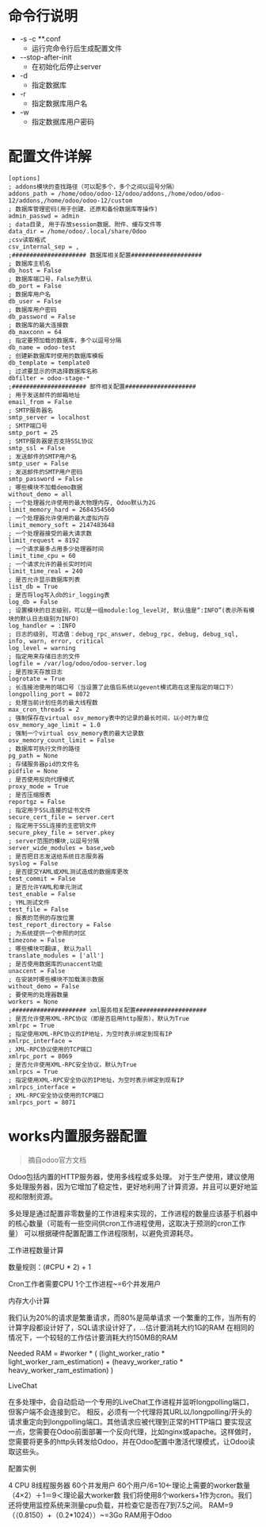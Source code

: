 # 命令行说明
+ -s -c **.conf
    - 运行完命令行后生成配置文件
+ --stop-after-init
    - 在初始化后停止server
+ -d
    - 指定数据库
+ -r
    - 指定数据库用户名
+ -w
    - 指定数据库用户密码

# 配置文件详解
```text
[options]
; addons模块的查找路径（可以配多个，多个之间以逗号分隔）
addons_path = /home/odoo/odoo-12/odoo/addons,/home/odoo/odoo-12/addons,/home/odoo/odoo-12/custom
; 数据库管理密码(用于创建、还原和备份数据库等操作)
admin_passwd = admin
; data目录, 用于存放session数据、附件、缓存文件等
data_dir = /home/odoo/.local/share/Odoo
;csv读取格式
csv_internal_sep = ,
;##################### 数据库相关配置####################
; 数据库主机名
db_host = False
; 数据库端口号，False为默认
db_port = False
; 数据库用户名
db_user = False
; 数据库用户密码
db_password = False
; 数据库的最大连接数
db_maxconn = 64
; 指定要预加载的数据库，多个以逗号分隔
db_name = odoo-test
; 创建新数据库时使用的数据库模板
db_template = template0
; 过滤要显示的供选择数据库名称
dbfilter = odoo-stage-*
;##################### 邮件相关配置####################
; 用于发送邮件的邮箱地址
email_from = False
; SMTP服务器名
smtp_server = localhost
; SMTP端口号
smtp_port = 25
; SMTP服务器是否支持SSL协议
smtp_ssl = False
; 发送邮件的SMTP用户名
smtp_user = False
; 发送邮件的SMTP用户密码
smtp_password = False
; 哪些模块不加载demo数据
without_demo = all
; 一个处理器允许使用的最大物理内存, Odoo默认为2G
limit_memory_hard = 2684354560
; 一个处理器允许使用的最大虚拟内存
limit_memory_soft = 2147483648
; 一个处理器接受的最大请求数
limit_request = 8192
; 一个请求最多占用多少处理器时间
limit_time_cpu = 60
; 一个请求允许的最长实时时间
limit_time_real = 240
; 是否允许显示数据库列表
list_db = True
; 是否将log写入db的ir_logging表
log_db = False
; 设置模块的日志级别，可以是一组module:log_level对, 默认值是“:INFO”(表示所有模块的默认日志级别为INFO)
log_handler = :INFO
; 日志的级别, 可选值：debug_rpc_answer, debug_rpc, debug, debug_sql, info, warn, error, critical
log_level = warning
; 指定用来存储日志的文件
logfile = /var/log/odoo/odoo-server.log
; 是否按天存放日志
logrotate = True
; 长连接池使用的端口号（当设置了此值后系统以gevent模式跑在这里指定的端口下）
longpolling_port = 8072
; 处理当前计划任务的最大线程数
max_cron_threads = 2
; 强制保存在virtual osv_memory表中的记录的最长时间，以小时为单位
osv_memory_age_limit = 1.0
; 强制一个virtual osv_memory表的最大记录数
osv_memory_count_limit = False
; 数据库可执行文件的路径
pg_path = None
; 存储服务器pid的文件名
pidfile = None
; 是否使用反向代理模式
proxy_mode = True
; 是否压缩报表
reportgz = False
; 指定用于SSL连接的证书文件
secure_cert_file = server.cert
; 指定用于SSL连接的主密钥文件
secure_pkey_file = server.pkey
; server范围的模块,以逗号分隔
server_wide_modules = base,web
; 是否把日志发送给系统日志服务器
syslog = False
; 是否提交YAML或XML测试造成的数据库更改
test_commit = False
; 是否允许YAML和单元测试
test_enable = False
; YML测试文件
test_file = False
; 报表的范例的存放位置
test_report_directory = False
; 为系统提供一个参照的时区
timezone = False
; 哪些模块可翻译, 默认为all
translate_modules = ['all']
; 是否使用数据库的unaccent功能
unaccent = False
; 在安装时哪些模块不加载演示数据
without_demo = False
; 要使用的处理器数量
workers = None
;##################### xml服务相关配置####################
; 是否允许使用XML-RPC协议（即是否启用http服务），默认为True
xmlrpc = True
; 指定使用XML-RPC协议的IP地址，为空时表示绑定到现有IP
xmlrpc_interface = 
; XML-RPC协议使用的TCP端口
xmlrpc_port = 8069
; 是否允许使用XML-RPC安全协议，默认为True
xmlrpcs = True
; 指定使用XML-RPC安全协议的IP地址，为空时表示绑定到现有IP
xmlrpcs_interface = 
; XML-RPC安全协议使用的TCP端口
xmlrpcs_port = 8071
```

# works内置服务器配置
> 摘自odoo官方文档

Odoo包括内置的HTTP服务器，使用多线程或多处理。 对于生产使用，建议使用多处理服务器，因为它增加了稳定性，更好地利用了计算资源，并且可以更好地监视和限制资源。

多处理是通过配置非零数量的工作进程来实现的，工作进程的数量应该基于机器中的核心数量（可能有一些空间供cron工作进程使用，这取决于预测的cron工作量） 可以根据硬件配置配置工作进程限制，以避免资源耗尽。

工作进程数量计算

数量规则：(#CPU * 2) + 1

Cron工作者需要CPU 1个工作进程~=6个并发用户

内存大小计算

我们认为20%的请求是繁重请求，而80%是简单请求 一个繁重的工作，当所有的计算字段都设计好了，SQL请求设计好了，…估计要消耗大约1G的RAM 在相同的情况下，一个较轻的工作估计要消耗大约150MB的RAM

Needed RAM = #worker * ( (light_worker_ratio * light_worker_ram_estimation) + (heavy_worker_ratio * heavy_worker_ram_estimation) )

LiveChat

在多处理中，会自动启动一个专用的LiveChat工作进程并监听longpolling端口，但客户端不会连接到它。 相反，必须有一个代理将其URL以/longpolling/开头的请求重定向到longpolling端口。其他请求应被代理到正常的HTTP端口 要实现这一点，您需要在Odoo前面部署一个反向代理，比如nginx或apache。这样做时，您需要将更多的http头转发给Odoo，并在Odoo配置中激活代理模式，让Odoo读取这些头。

配置实例

4 CPU 8线程服务器 60个并发用户 60个用户/6=10<-理论上需要的worker数量 （4×2）＋1＝9＜理论最大worker数 我们将使用8个workers+1作为cron。我们还将使用监控系统来测量cpu负载，并检查它是否在7到7.5之间。 RAM=9（（0.8150）+（0.2*1024））~=3Go RAM用于Odoo
